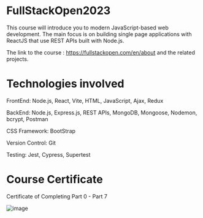 # FullStackOpen2023

This course will introduce you to modern JavaScript-based web development. The main focus is on building single page applications with ReactJS that use REST APIs built with Node.js.

The link to the course : https://fullstackopen.com/en/about and the related projects.


# Technologies involved

FrontEnd: Node.js, React, Vite, HTML, JavaScript, Ajax, Redux

BackEnd: Node.js, Express.js, REST APIs, MongoDB, Mongoose, Nodemon, bcrypt, Postman

CSS Framework: BootStrap

Version Control: Git

Testing: Jest, Cypress, Supertest

# Course Certificate

Certificate of Completing Part 0 - Part 7

![image](https://github.com/tyw05/FullStackOpen2023/assets/120542125/2013a729-a532-4229-8f73-6682f583a704)
